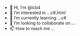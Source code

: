 - 👋 Hi, I’m @lcb4
- 👀 I’m interested in ...c#,html
- 🌱 I’m currently learning ...c#
- 💞️ I’m looking to collaborate on ...
- 📫 How to reach me ...

<!---
lcb4/lcb4 is a ✨ special ✨ repository because its `README.md` (this file) appears on your GitHub profile.
You can click the Preview link to take a look at your changes.
--->
